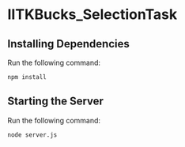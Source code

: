 # IITKBucks_SelectionTask
## Installing Dependencies
Run the following command:
```
npm install
```
## Starting the Server
Run the following command:
```
node server.js
```
